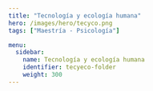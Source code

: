 ```yaml
---
title: "Tecnología y ecología humana"
hero: /images/hero/tecyco.png
tags: ["Maestría - Psicología"]

menu:
  sidebar:
    name: Tecnología y ecología humana
    identifier: tecyeco-folder
    weight: 300
---
```

